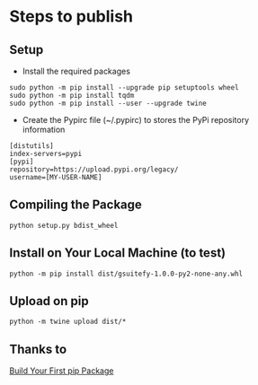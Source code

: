 # Steps to publish

## Setup

- Install the required packages

```shell
sudo python -m pip install --upgrade pip setuptools wheel
sudo python -m pip install tqdm
sudo python -m pip install --user --upgrade twine
```

- Create the Pypirc file (~/.pypirc) to stores the PyPi repository information

```shell
[distutils] 
index-servers=pypi
[pypi] 
repository=https://upload.pypi.org/legacy/ 
username=[MY-USER-NAME]
```

## Compiling the Package
  
```shell
python setup.py bdist_wheel
```

## Install on Your Local Machine (to test)

```shell
python -m pip install dist/gsuitefy-1.0.0-py2-none-any.whl
```

## Upload on pip

```shell
python -m twine upload dist/*
```

## Thanks to

[Build Your First pip Package](https://dzone.com/articles/executable-package-pip-install)
